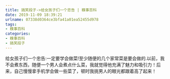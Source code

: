 ```yaml
---
title: 搞笑段子->给女孩子们一个忠告 | 糗事百科
date: 2019-11-09 18:39:21
urlname: 07338d0364ce3bfa41a01ea52455d978
tags: 
- 糗事百科
categories:
- 糗事百科
- 搞笑段子
---
```

给女孩子们一个忠告:一定要学会做菜!至少随便的几个家常菜是要会做的.以前，我不会煮东西，随便一个男人会煮点什么菜，我就觉得他充满了魅力和吸引力！后来，自己慢慢拿手机学会做一些菜了，顿时我挑男人的眼光都跟着高了起来！


